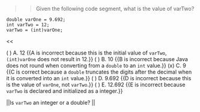 >>Given the following code segment, what is the value of varTwo?</p>
<pre><code class="java language-java">double varOne = 9.692;
int varTwo = 12;
varTwo = (int)varOne;
</code></pre> <<

( ) A. 12 {{A is incorrect because this is the initial value of <code>varTwo</code>, <code>(int)varOne</code> does not result in 12.}}
( ) B. 10 {{B is incorrect because Java does not round when converting from a <code>double</code> to an <code>int</code> value.}}
(x) C. 9 {{C is correct because a <code>double</code> truncates the digits after the decimal when it is converted into an <code>int</code> value.}}
( ) D. 9.692 {{D is incorrect because this is the value of <code>varOne</code>, not <code>varTwo</code>.}}
( ) E. 12.692 {{E is incorrect because <code>varTwo</code> is declared and initialized as a integer.}}

||Is <code>varTwo</code> an integer or a double? ||
